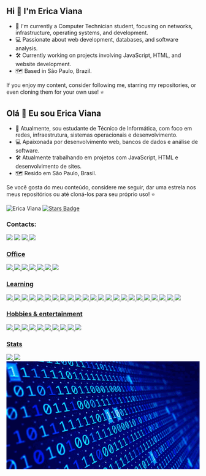 ## Hi 👋 I'm Erica Viana

- 🌱 I'm currently a Computer Technician student, focusing on networks, infrastructure, operating systems, and development.
- 💻 Passionate about web development, databases, and software analysis.
- 🛠 Currently working on projects involving JavaScript, HTML, and website development.
- 🗺 Based in São Paulo, Brazil.

If you enjoy my content, consider following me, starring my repositories, or even cloning them for your own use! ⭐

## Olá 👋 Eu sou Erica Viana
- 🌱 Atualmente, sou estudante de Técnico de Informática, com foco em redes, infraestrutura, sistemas operacionais e desenvolvimento.
- 💻 Apaixonada por desenvolvimento web, bancos de dados e análise de software.
- 🛠 Atualmente trabalhando em projetos com JavaScript, HTML e desenvolvimento de sites.
- 🗺 Resido em São Paulo, Brasil.

Se você gosta do meu conteúdo, considere me seguir, dar uma estrela nos meus repositórios ou até cloná-los para seu próprio uso! ⭐

<img src="https://komarev.com/ghpvc/?username=ericaviana12&label=Profile%20views&color=0e75b6&style=flat" alt="Erica Viana"/>
<a href="https://github.com/ericaviana12/ericaviana12/stargazers"><img src="https://img.shields.io/github/stars/ericaviana12/ericaviana12" alt="Stars Badge"/></a>

### Contacts:

<div>
<a href = "mailto: erica.viana.soares@gmail.com"><img loading="lazy" src="https://img.shields.io/badge/Gmail-D14836?style=for-the-badge&logo=gmail&logoColor=white" target="_blank"></a> <a href="https://www.linkedin.com/in/erica-viana-soares/" target="_blank"><img loading="lazy" src="https://img.shields.io/badge/-LinkedIn-%230077B5?style=for-the-badge&logo=linkedin&logoColor=white" target="_blank"></a>
<a href = "https://wa.me/5511930048795"><img src="https://img.shields.io/badge/WhatsApp-25D366?style=for-the-badge&logo=whatsapp&logoColor=white" /> <a href = "https://t.me/ericaviana12"><img src="https://img.shields.io/badge/Telegram-2CA5E0?style=for-the-badge&logo=telegram&logoColor=white" />
</div>

### Office

<img src="https://img.shields.io/badge/LibreOffice-18A303?style=for-the-badge&logo=LibreOffice&logoColor=white" /> <img src="https://img.shields.io/badge/Microsoft_Excel-217346?style=for-the-badge&logo=microsoft-excel&logoColor=white" /> <img src="https://img.shields.io/badge/Microsoft_PowerPoint-B7472A?style=for-the-badge&logo=microsoft-powerpoint&logoColor=white" /> <img src="https://img.shields.io/badge/Notion-000000?style=for-the-badge&logo=notion&logoColor=white" /> <img src="https://img.shields.io/badge/Microsoft_Word-2B579A?style=for-the-badge&logo=microsoft-word&logoColor=white" /> <img src="https://img.shields.io/badge/Todoist-E44332?style=for-the-badge&logo=todoist&logoColor=white" /> <img src="https://img.shields.io/badge/Trello-0052CC?style=for-the-badge&logo=trello&logoColor=white" />

### Learning

<img src="https://img.shields.io/badge/VirtualBox-21416b?style=for-the-badge&logo=VirtualBox&logoColor=white" /> <img src="https://img.shields.io/badge/Linux-FCC624?style=for-the-badge&logo=linux&logoColor=black" /> <img src="https://img.shields.io/badge/Linux_Mint-87CF3E?style=for-the-badge&logo=linux-mint&logoColor=white" /> <img src="https://img.shields.io/badge/Debian-A81D33?style=for-the-badge&logo=debian&logoColor=white" /> <img src="https://img.shields.io/badge/Ubuntu-E95420?style=for-the-badge&logo=ubuntu&logoColor=white" /> <img src="https://img.shields.io/badge/VIM-%2311AB00.svg?&style=for-the-badge&logo=vim&logoColor=white" /> <img src="https://img.shields.io/badge/powershell-5391FE?style=for-the-badge&logo=powershell&logoColor=white" /> <img src="https://img.shields.io/badge/Windows-0078D6?style=for-the-badge&logo=windows&logoColor=white" /> <img src="https://img.shields.io/badge/C-00599C?style=for-the-badge&logo=c&logoColor=white" /> <img src="https://img.shields.io/badge/Markdown-000000?style=for-the-badge&logo=markdown&logoColor=white" /> <img src="https://img.shields.io/badge/Python-FFD43B?style=for-the-badge&logo=python&logoColor=blue" /> <img src="https://img.shields.io/badge/Arduino-00979D?style=for-the-badge&logo=Arduino&logoColor=white" /> <img src="https://img.shields.io/badge/Arduino_IDE-00979D?style=for-the-badge&logo=arduino&logoColor=white" /> <img src="https://img.shields.io/badge/C%2B%2B-00599C?style=for-the-badge&logo=c%2B%2B&logoColor=white" /> <img src="https://img.shields.io/badge/VSCode-0078D4?style=for-the-badge&logo=visual%20studio%20code&logoColor=white" /> <img src="https://img.shields.io/badge/Raspberry%20Pi-A22846?style=for-the-badge&logo=Raspberry%20Pi&logoColor=white" /> <img src="https://img.shields.io/badge/CISCO-1BA0D7?style=for-the-badge&logo=cisco&logoColor=white" /> <img src="https://img.shields.io/badge/MySQL-005C84?style=for-the-badge&logo=mysql&logoColor=white" /> <img src="https://img.shields.io/badge/HTML5-E34F26?style=for-the-badge&logo=html5&logoColor=white" /> <img src="https://img.shields.io/badge/PHP-777BB4?style=for-the-badge&logo=php&logoColor=white" /> <img src="https://img.shields.io/badge/JavaScript-323330?style=for-the-badge&logo=javascript&logoColor=F7DF1E" /> <img src="https://img.shields.io/badge/Node%20js-339933?style=for-the-badge&logo=nodedotjs&logoColor=white" /> <img src="https://img.shields.io/badge/Wordpress-21759B?style=for-the-badge&logo=wordpress&logoColor=white" />

### Hobbies & entertainment

<img src="https://img.shields.io/badge/Counter_Strike-000000?style=for-the-badge&logo=counter-strike&logoColor=white" /> <img src="https://img.shields.io/badge/FIFA-B7312F?style=for-the-badge&logo=fifa&logoColor=white" /> <img src="https://img.shields.io/badge/PlayStation-003791?style=for-the-badge&logo=playstation&logoColor=white" /> <img src="https://img.shields.io/badge/Xbox-107C10?style=for-the-badge&logo=xbox&logoColor=white" /> <img src="https://img.shields.io/badge/Spotify-1ED760?&style=for-the-badge&logo=spotify&logoColor=white" /> <img src="https://img.shields.io/badge/Amazon%20Prime-00A8E1?style=for-the-badge&logo=netflix&logoColor=white" /> <img src="https://img.shields.io/badge/Hulu-1CE783?style=for-the-badge&logo=hulu&logoColor=white" /> <img src="https://img.shields.io/badge/Netflix-E50914?style=for-the-badge&logo=netflix&logoColor=white" /> <img src="https://img.shields.io/badge/Twitch-9146FF?style=for-the-badge&logo=twitch&logoColor=white" /> <img src="https://img.shields.io/badge/YouTube-FF0000?style=for-the-badge&logo=youtube&logoColor=white" />

### Stats

<div> <a href="https://github.com/ericaviana12">
  <img loading="lazy" height="180em" src="https://github-readme-stats.vercel.app/api/top-langs/?username=ericaviana12&layout=compact&langs_count=7&theme=dracula"/>
  <img loading="lazy" height="180em" src="https://github-readme-stats.vercel.app/api?username=ericaviana12&show_icons=true&theme=dracula&include_all_commits=true&count_private=true"/>
</div>

<img src="https://github.com/ericaviana12/ericaviana12/blob/main/Codigo.gif">

